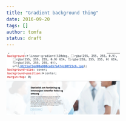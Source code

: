 ```yaml
---
title: "Gradient background thing"
date: 2016-09-20
tags: []
author: tomfa
status: draft
---
```


[![Screen Shot 2016-08-22 at 14.02.44](./Screen-Shot-2016-08-22-at-14.02.44-300x71.png)](./Screen-Shot-2016-08-22-at-14.02.44.png) [![Screen Shot 2016-08-22 at 14.03.50](./Screen-Shot-2016-08-22-at-14.03.50-300x90.png)](./Screen-Shot-2016-08-22-at-14.03.50.png)
